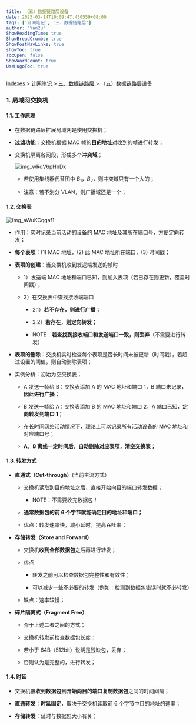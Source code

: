 ```yaml
---
title: （五）数据链路层设备
date: 2025-03-14T10:09:47.450559+08:00
tags: ['计网笔记', '三、数据链路层']
author: "Yan2u"
ShowReadingTime: true
ShowBreadCrumbs: true
ShowPostNavLinks: true
showToc: true
TocOpen: false
ShowWordCount: true
UseHugoToc: true
---
```


<a href="/notes408/chapters_index"> Indexes </a> > <a href="/notes408/indexes/计网笔记_index"> 计网笔记 </a> > <a href="/notes408/indexes/计网笔记/三数据链路层_index"> 三、数据链路层 </a> > （五）数据链路层设备

### 1. 局域网交换机

#### 1.1. 工作原理

- 在数据链路层扩展局域网是使用交换机；

- **过滤功能**：交换机根据 MAC 帧的**目的地址**对收到的帧进行转发；

- 交换机隔离各网段，形成多个**冲突域**；

	![img_wRqV6pHnDk](https://cloudflare-imgbed-ajc.pages.dev/file/1741871390528_wRqV6pHnDk.png)

	- 若使用集线器代替图中 $B_1$，$B_2$，则冲突域只有一个大的；

	- 注意：若不划分 VLAN，则广播域还是一个；

#### 1.2. 交换表

![img_aWuKCqgaf1](https://cloudflare-imgbed-ajc.pages.dev/file/1741871390340_aWuKCqgaf1.png)

- 作用：实时记录当前活动的设备的 MAC 地址及其所在端口号，方便定向转发；

- **每个表项**：(1) MAC 地址，(2) 此 MAC 地址所在端口，(3) 时间戳；

- **表项的创建**：当交换机收到发送端发送的帧时

	- 1）发送端 MAC 地址和端口已知，则加入表项（若已存在则更新，覆盖时间戳）；

	- 2）在交换表中查找接收端端口

		- 2.1）**若不存在，则进行广播；**

		- 2.2）**若存在，则定向转发；**

		- NOTE：**若查找到接收端口和发送端口一致，则丢弃**（不需要进行转发）

- **表项的删除**：交换机实时检查每个表项是否长时间未被更新（时间戳），若超过设置的阈值，则自动删除表项；

- 实例分析：初始为空交换表；

	- A 发送一帧给 B：交换表添加 A 的 MAC 地址和端口 1，B 端口未记录，**因此进行广播**；

	- B 发送一帧给 A：交换表添加 B 的 MAC 地址和端口 2，A 端口已知，**定向转发到端口 1**；

	- 在长时间网络活动情况下，理论上可以记录所有活动设备的 MAC 地址和对应端口号；

	- **A，B 离线一定时间后，自动删除对应表项，清空交换表；**

#### 1.3. 转发方式

- **直通式（Cut-through）**(当前主流方式）

	- 交换机读取到目的地址之后，直接开始向目的端口转发数据；

		- NOTE：不需要收完数据包！

	- **通常数据包的前 6 个字节就能确定目的地址和端口；**

	- 优点：转发速率快，减小延时，提高吞吐率；

- **存储转发（Store and Forward）**

	- 交换机**收到全部数据包**之后再进行转发；

	- 优点

		- 转发之前可以检查数据包完整性和有效性；

		- 可以减少一些不必要的转发（例如：检测到数据包错误时就不必转发）

	- 缺点：速率较慢；

- **碎片隔离式（Fragment Free）**

	- 介于上述二者之间的方式；

	- 交换机转发前检查数据包长度：

	- 若小于 64B（512bit）说明是残缺包，丢弃；

	- 否则认为是完整的，进行转发；

#### 1.4. 时延

- 交换机接**收到数据包**到**开始向目的端口复制数据包**之间的时间间隔；

- **直通转发**：**时延固定**，取决于交换机读取前 6 个字节中目的地址的速率；

- **存储转发**：延时与数据包大小有关；

